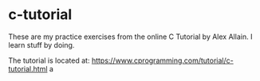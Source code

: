 # c-tutorial
These are my practice exercises from the online C Tutorial by Alex Allain. I learn stuff by doing.

The tutorial is located at: https://www.cprogramming.com/tutorial/c-tutorial.html
a

